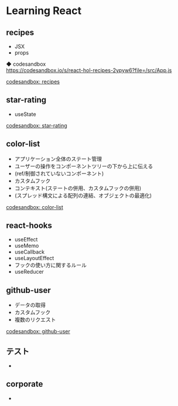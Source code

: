 # Learning React

## recipes
- JSX
- props

◆ codesandbox<br>
https://codesandbox.io/s/react-hol-recipes-2ypyw6?file=/src/App.js

[codesandbox: recipes](https://codesandbox.io/s/react-hol-recipes-2ypyw6?file=/src/App.js)

## star-rating
- useState

[codesandbox: star-rating](https://codesandbox.io/s/react-hol-starrating-uyrrd4)

## color-list
- アプリケーション全体のステート管理
- ユーザーの操作をコンポーネントツリーの下から上に伝える
- (ref/制御されていないコンポーネント)
- カスタムフック
- コンテキスト(ステートの併用、カスタムフックの併用)
- (スプレッド構文による配列の連結、オブジェクトの最適化)

[codesandbox: color-list](https://codesandbox.io/s/react-hol-colorlist-iffnqt?file=/src/index.js)

## react-hooks
- useEffect
- useMemo
- useCallback
- useLayoutEffect
- フックの使い方に関するルール
- useReducer

## github-user
- データの取得
- カスタムフック
- 複数のリクエスト

[codesandbox: github-user](https://codesandbox.io/s/react-hol-githubuser-0tklgd)

## テスト
- 

## corporate
- 
